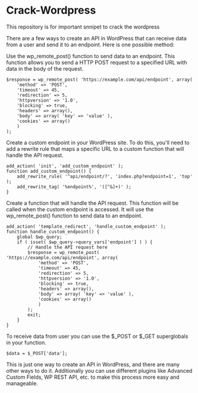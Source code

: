 # Crack-Wordpress
This repository is for important snnipet to crack the wordpress




There are a few ways to create an API in WordPress that can receive data from a user and send it to an endpoint. Here is one possible method:

Use the wp_remote_post() function to send data to an endpoint. This function allows you to send a HTTP POST request to a specified URL with data in the body of the request.
```
$response = wp_remote_post( 'https://example.com/api/endpoint', array(
    'method' => 'POST',
    'timeout' => 45,
    'redirection' => 5,
    'httpversion' => '1.0',
    'blocking' => true,
    'headers' => array(),
    'body' => array( 'key' => 'value' ),
    'cookies' => array()
    )
);
```
Create a custom endpoint in your WordPress site. To do this, you'll need to add a rewrite rule that maps a specific URL to a custom function that will handle the API request.

```
add_action( 'init', 'add_custom_endpoint' );
function add_custom_endpoint() {
    add_rewrite_rule( '^api/endpoint/?', 'index.php?endpoint=1', 'top' );
    add_rewrite_tag( '%endpoint%', '([^&]+)' );
}
```

Create a function that will handle the API request. This function will be called when the custom endpoint is accessed. It will use the wp_remote_post() function to send data to an endpoint.

```
add_action( 'template_redirect', 'handle_custom_endpoint' );
function handle_custom_endpoint() {
    global $wp_query;
    if ( isset( $wp_query->query_vars['endpoint'] ) ) {
        // Handle the API request here
        $response = wp_remote_post( 'https://example.com/api/endpoint', array(
            'method' => 'POST',
            'timeout' => 45,
            'redirection' => 5,
            'httpversion' => '1.0',
            'blocking' => true,
            'headers' => array(),
            'body' => array( 'key' => 'value' ),
            'cookies' => array()
            )
        );
        exit;
    }
}
```

To receive data from user you can use the $_POST or $_GET superglobals in your function.

```
$data = $_POST['data'];
```

This is just one way to create an API in WordPress, and there are many other ways to do it. Additionally you can use different plugins like Advanced Custom Fields, WP REST API, etc. to make this process more easy and manageable.
